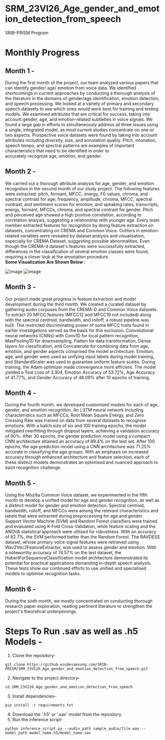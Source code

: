 # SRM_23VI26_Age_gender_and_emotion_detection_from_speech
SRIB-PRISM Program <br>
# Monthly Progress
## Month 1 - 
During the first month of the project, our team analyzed various papers that can identify gender/ age/ emotion from voice data. We identified shortcomings in current approaches by conducting a thorough analysis of the literature in the domains of gender/age identification, emotion detection, and speech processing. We looked at a variety of primary and secondary speech datasets to see which ones would work best for training and testing models. We examined attributes that are critical for success, taking into account gender, age, and emotion-related subtleties in voice signals. We found a large gap in efforts to simultaneously address all three issues using a single, integrated model, as most current studies concentrate on one or two aspects. Prospective voice datasets were found by taking into account attributes including diversity, size, and annotation quality. Pitch, intonation, speech tempo, and spectral patterns are examples of important characteristics that need to be identified in order to accurately recognize age, emotion, and gender.
<br>
## Month 2 -
We carried out a thorough attribute analysis for age, gender, and emotion recognition in the second month of our study project. The following features were extracted: pitch, formant, MFCC, energy, F0 values, chroma, and spectral contrast for age; frequency, amplitude, chroma, MFCC, spectral contrast, and sentiment scores for emotion; and speaking rates, transcripts, energy, formant, MFCCs, chroma, and spectral contrast for gender. Pitch and perceived age showed a high positive correlation, according to correlation analysis, suggesting a relationship with younger age. Every team member extracted features for recognition by doing feature extraction on datasets, concentrating on CREMA and Common Voice. Outliers in emotion-related variables were revealed by dataset analysis and visualisation, especially for CREMA Dataset, suggesting possible abnormalities. Even though the CREMA-d dataset's features were successfully extracted, differences in the classification of several emotion classes were found, requiring a closer look at the annotation procedure.<br>
**Some Visualization Are Shown Below :**

![image](https://media.github.ecodesamsung.com/user/24563/files/f45f5c3b-d8a1-46b5-bedf-8ae7806c0463)
![image](https://media.github.ecodesamsung.com/user/24563/files/5f731c6c-6c35-4886-ad00-c6c0ea7024ac)
<br>
## Month 3 -
Our project made great progress in feature extraction and model development during the third month. We created a curated dataset by gathering audio corpuses from the CREMA-D and Common Voice datasets. To extract 20 MFCC features (MFCC12 and MFCC19 not included) along with the spectral centroid, bandwidth, and rolloff, a robust pipeline was built. The restricted discriminating power of some MFCC traits found in earlier investigations served as the basis for this exclusion. Convolutional neural networks (CNNs) with Conv1D for local pattern recognition, MaxPooling1D for downsampling, Flatten for data transformation, Dense layers for classification, and Concatenate for combining data from age, emotion, and gender aspects comprised the model architecture. Emotion, age, and gender were used as unifying input labels during model training, and StandardScaler was used to guarantee uniform feature scales. During training, the Adam optimizer made convergence more efficient. The model yielded a Test Loss of 3.304, Emotion Accuracy of 53.72%, Age Accuracy of 41.77%, and Gender Accuracy of 48.09% after 10 epochs of training. 
<br>
## Month 4 -
During the fourth month, we developed customised models for each of age, gender, and emotion recognition. An LSTM neural network including characteristics such as MFCCs, Root Mean Square Energy, and Zero Crossing Rate was trained on data from several datasets to recognise emotions. With a batch size of six and 100 training epochs, the model mitigated overfitting through dropout layers, achieving a validation accuracy of 90%. After 30 epochs, the gender prediction model using a compact CNN architecture attained an accuracy of 89.4% on the test set. After 100 epochs, the age prediction model using a CNN architecture was 71.25% accurate in classifying the age groups. With an emphasis on increased accuracy through enhanced architecture and feature selection, each of these distinct models demonstrates an optimised and nuanced approach to each recognition challenge.
<br>
## Month 5 -
Using the Mozilla Common Voice dataset, we experimented in the fifth month to develop a unified model for age and gender recognition, as well as a distinct model for gender and emotion detection. Spectral centroid, bandwidth, rolloff, and MFCCs were among the relevant characteristics and labels that were extracted during preprocessing for age and gender. Support Vector Machine (SVM) and Random Forest classifiers were trained and evaluated using K-Fold Cross-Validation, while feature scaling and the ANOVA statistical approach were utilised for robustness. With an accuracy of 82.7%, the SVM performed better than the Random Forest. The RAVDESS dataset, whose primary voice signal features were retrieved using Wav2Vec2FeatureExtractor, was used to assess gender and emotion. With a noteworthy accuracy of 74.57% on the test dataset, the HubertForSequenceClassification model architecture demonstrated its potential for practical applications demanding in-depth speech analysis. These tests show our continued efforts to use unified and specialised models to optimise recognition tasks.
<br>
## Month 6 -
During the sixth month, we mostly concentrated on conducting thorough research paper exploration, reading pertinent literature to strengthen the project's theoretical underpinnings.

# Steps To Run .sav as well as .h5 Models - <br>
1. Clone the repository- <br>
```
git clone https://github.ecodesamsung.com/SRIB-PRISM/SRM_23VI26_Age_gender_and_emotion_detection_from_speech.git
```
2. Navigate to the project directory- <br>
```
cd SRM_23VI26_Age_gender_and_emotion_detection_from_speech
```
3. Install dependencies-
```
pip install -r requirements.txt
```
4. Download the '.h5' or '.sav' model from the repository.
5. Run the inference script-
```
python inference_script.py --audio_path sample_audio/file.wav --model_path model_name.h5/model_name.sav
``` 
<br>

